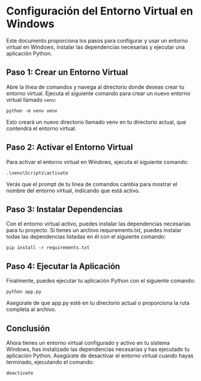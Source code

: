 # Configuración del Entorno Virtual en Windows

Este documento proporciona los pasos para configurar y usar un entorno virtual en Windows, instalar las dependencias necesarias y ejecutar una aplicación Python.

## Paso 1: Crear un Entorno Virtual

Abre la línea de comandos y navega al directorio donde deseas crear tu entorno virtual. Ejecuta el siguiente comando para crear un nuevo entorno virtual llamado `venv`:

```shell
python -m venv venv
```

Esto creará un nuevo directorio llamado venv en tu directorio actual, que contendrá el entorno virtual.

## Paso 2: Activar el Entorno Virtual
Para activar el entorno virtual en Windows, ejecuta el siguiente comando:

```shell
.\venv\Scripts\activate
```

Verás que el prompt de tu línea de comandos cambia para mostrar el nombre del entorno virtual, indicando que está activo.

## Paso 3: Instalar Dependencias
Con el entorno virtual activo, puedes instalar las dependencias necesarias para tu proyecto. Si tienes un archivo requirements.txt, puedes instalar todas las dependencias listadas en él con el siguiente comando:

```shell
pip install -r requirements.txt
```

## Paso 4: Ejecutar la Aplicación
Finalmente, puedes ejecutar tu aplicación Python con el siguiente comando:

```shell
python app.py
```

Asegúrate de que app.py esté en tu directorio actual o proporciona la ruta completa al archivo.

## Conclusión
Ahora tienes un entorno virtual configurado y activo en tu sistema Windows, has instalizado las dependencias necesarias y has ejecutado tu aplicación Python. Asegúrate de desactivar el entorno virtual cuando hayas terminado, ejecutando el comando:

```shell
deactivate
```